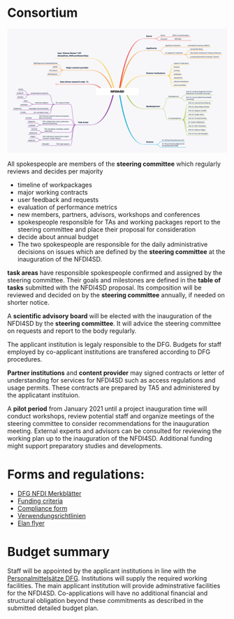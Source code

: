 # Consortium


![NFDI4SD](assets/NFDI4SD.png "Consortium")

All spokespeople are members of the **steering committee** which regularly  reviews and decides per majority
- timeline of workpackages
- major working contracts
- user feedback and requests
- evaluation of performance metrics
- new members, partners, advisors, workshops and conferences
- spokespeople responsible for TAs and working packages report to the steering committee and place their proposal for consideration
- decide about annual budget
- The two spokespeople are responsible for the daily administrative decisions on issues which are defined by the **steering committee** at the inauguration of the NFDI4SD.

**task areas** have responsible spokespeople confirmed and assigned by the steering committee. Their goals and milestones are defined in the **table of tasks** submitted with the NFDI4SD proposal. Its composition will be reviewed and decided on by the **steering committee** annually, if needed on shorter notice.

A **scientific advisory board** will be elected with the inauguration of the NFDI4SD by the **steering committee**. It will advice the steering committee on requests and report to the body regularly.

The applicant institution is legaly responsible to the DFG. Budgets for staff employed by co-applicant institutions are transfered according to DFG procedures.

**Partner institutions** and **content provider** may signed contracts or letter of understanding for services for NFDI4SD such as access regulations and usage permits. These contracts are prepared by TA5 and administered by the applicatant instituion.

A **pilot period** from January 2021 until a project inauguration time will conduct workshops, review potential staff and organize meetings of the steering committee to consider recommendations for the inauguration meeting. External experts and advisors can be consulted for reviewing the working plan up to the inauguration of the NFDI4SD. Additional funding might support preparatory studies and developments.

# Forms and regulations:

  - [DFG NFDI Merkblätter](https://www.dfg.de/foerderung/programme/nfdi/formulare_merkblaetter/index.jsp)
  - [Funding criteria](https://www.dfg.de/formulare/nfdi120/nfdi120_en.pdf)
  - [Compliance form](https://www.dfg.de/formulare/nfdi130/nfdi130_en.pdf)
  - [Verwendungsrichtlinien](https://www.dfg.de/formulare/nfdi300/nfdi300_de.pdf)
  - [Elan flyer](https://www.dfg.de/download/pdf/foerderung/antragstellung/elan/flyer_eant_de.pdf)

# Budget summary

Staff will be appointed by the applicant institutions in line with the [Personalmittelsätze DFG](https://www.dfg.de/formulare/60_12/60_12_de.pdf). Institutions will supply the required working facilities. The main applicant institution will provide adminstrative facilities for the NFDI4SD. Co-applications will have no additional financial and structural obligation beyond these commitments as described in the submitted detailed budget plan. 
